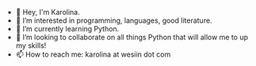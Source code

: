 - 👋 Hey, I'm Karolina.
- 👀 I’m interested in programming, languages, good literature.
- 🌱 I’m currently learning Python.
- 💞️ I’m looking to collaborate on all things Python that will allow me to up my skills!
- 📫 How to reach me: karolina at wesiin dot com

<!---
vissaskywalker/vissaskywalker is a ✨ special ✨ repository because its `README.md` (this file) appears on your GitHub profile.
You can click the Preview link to take a look at your changes.
--->
